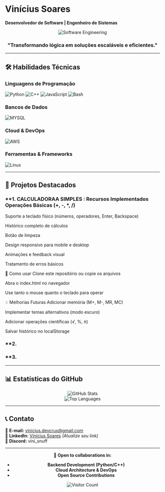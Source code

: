 # **Vinícius Soares**  
**Desenvolvedor de Software | Engenheiro de Sistemas**  

<div align="center">  

![Software Engineering](https://github.com/user-attachments/assets/01db939e-495a-43c6-9d8b-b12ffe9b3bce)


### **"Transformando lógica em soluções escaláveis e eficientes."**  

</div>  

---  

## **🛠️ Habilidades Técnicas**  

### **Linguagens de Programação**  
![Python](https://img.shields.io/badge/Python-3776AB?style=for-the-badge&logo=python&logoColor=white)
![C++](https://img.shields.io/badge/C++-00599C?style=for-the-badge&logo=c%2B%2B&logoColor=white)
![JavaScript](https://img.shields.io/badge/JavaScript-F7DF1E?style=for-the-badge&logo=javascript&logoColor=black)
![Bash](https://img.shields.io/badge/Bash-4EAA25?style=for-the-badge&logo=gnu-bash&logoColor=white)  

### **Bancos de Dados**  
![MYSQL](https://img.shields.io/badge/MySQL-4479A1?style=for-the-badge&logo=mysql&logoColor=white)

### **Cloud & DevOps**  
![AWS](https://img.shields.io/badge/AWS-232F3E?style=for-the-badge&logo=amazon-aws&logoColor=white)
 

### **Ferramentas & Frameworks**  

![Linux](https://img.shields.io/badge/Linux-FCC624?style=for-the-badge&logo=linux&logoColor=black)  

---  

## **📂 Projetos Destacados**  

### **1.  CALCULADORAA SIMPLES : Recursos Implementados Operações Básicas (+, -, *, /)

Suporte a teclado físico (números, operadores, Enter, Backspace)

Histórico completo de cálculos

Botão de limpeza

Design responsivo para mobile e desktop

Animações e feedback visual

Tratamento de erros básicos

🚀 Como usar Clone este repositório ou copie os arquivos

Abra o index.html no navegador

Use tanto o mouse quanto o teclado para operar

💡 Melhorias Futuras Adicionar memória (M+, M-, MR, MC)

Implementar temas alternativos (modo escuro)

Adicionar operações científicas (√, %, π)

Salvar histórico no localStorage

### **2.   

### **3.   

---  

## **📊 Estatísticas do GitHub**  

<div align="center">  

![GitHub Stats](https://github-readme-stats.vercel.app/api?username=vinixw7&show_icons=true&theme=radical)  
![Top Languages](https://github-readme-stats.vercel.app/api/top-langs/?username=vinixw7&layout=compact&theme=radical)  

</div>  

---  

## **📞 Contato**  

📧 **E-mail:** [vinicius.devcrux@gmail.com](mailto:vinicius.devcrux@gmail.com)  
💼 **LinkedIn:** [Vinícius Soares](https://www.linkedin.com/in/) *(Atualize seu link)*  
💬 **Discord:** vini_snuff  

---  

<div align="center">  

🔹 **Open to collaborations in:**  
- **Backend Development (Python/C++)**  
- **Cloud Architecture & DevOps**  
- **Open Source Contributions**  

![Visitor Count](https://komarev.com/ghpvc/?username=Vinicius-Soares-Nascimento&color=blue&label=Profile+Views)  

</div>
